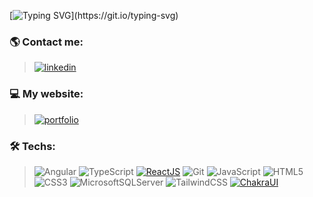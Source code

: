 [![Typing SVG](https://readme-typing-svg.herokuapp.com/?&color=8b72af&lines=Welcome+to+my+GitHub.)](https://git.io/typing-svg)
### 🌎 Contact me:
> [![linkedin](https://img.shields.io/badge/linkedin-8b72af?style=for-the-badge&logo=linkedin&logoColor=white)](https://www.linkedin.com/in/nahuelmarquez/)

### 💻 My website:
> [![portfolio](https://img.shields.io/badge/nahuelmarquez.com-8b72af?style=for-the-badge&logo=googlechrome&logoColor=white)](https://nahuelmarquez.com/)

### 🛠️ Techs:
>![Angular](https://img.shields.io/badge/angular-8b72af.svg?style=for-the-badge&logo=angular&logoColor=white)
>![TypeScript](https://img.shields.io/badge/typescript-8b72af.svg?style=for-the-badge&logo=typescript&logoColor=white)
>[![ReactJS](https://img.shields.io/badge/React%20JS-8b72af?style=for-the-badge&logo=react&logoColor=white)](https://es.reactjs.org/)
>![Git](https://img.shields.io/badge/git-8b72af.svg?style=for-the-badge&logo=git&logoColor=white)
>![JavaScript](https://img.shields.io/badge/javascript-8b72af.svg?style=for-the-badge&logo=javascript&logoColor=white)
>![HTML5](https://img.shields.io/badge/html5-8b72af.svg?style=for-the-badge&logo=html5&logoColor=white)
>![CSS3](https://img.shields.io/badge/css3-8b72af.svg?style=for-the-badge&logo=css3&logoColor=white)
>![MicrosoftSQLServer](https://img.shields.io/badge/Microsoft%20SQL%20Sever-8b72af?style=for-the-badge&logo=microsoft%20sql%20server&logoColor=white)
>![TailwindCSS](https://img.shields.io/badge/tailwindcss-8b72af.svg?style=for-the-badge&logo=tailwind-css&logoColor=white)
>[![ChakraUI](https://img.shields.io/badge/-Chakra%20UI-8b72af?style=for-the-badge&logo=chakra-ui&logoColor=white)](https://chakra-ui.com/)





